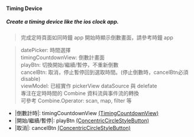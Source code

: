 #### Timing Device   

##### Create a timing device like the ios clock app.

> 完成定時頁面如同時鐘 app
> 開始時顯示倒數畫面，請參考時鐘 app

> datePicker: 時間選擇   
> timingCountdownView: 倒數計畫面   
> playBtn: 切換開始/繼續/暫停，不重新倒數   
> cancelBtn: 取消，停止暫停回到選取時間。(停止倒數時，cancelBtn必須 disable)    
> viewModel: 已經實作 pickerView dataSource 與 delefate      
> 專注在定時時間的 Combine 資料流與事件流的轉換   
> 可參考 Combine.Operator: scan, map, filter 等   

- |倒數計時|: timingCountdownView [(TimingCountdownView)](https://github.com/woodycatliu/Swift_Combine_Challenge/blob/main/Timer%26Operation/Timer%26Operation/Table%20of%20Contents/Chapter2/View/TimingCountdownView.swift)
- |開始/繼續/暫停|: playBtn [(ConcentricCircleStyleButton)](https://github.com/woodycatliu/Swift_Combine_Challenge/blob/main/Timer%26Operation/Timer%26Operation/Table%20of%20Contents/Chapter2/View/ConcentricCircleStyleButton.swift)
- |取消|: cancelBtn [(ConcentricCircleStyleButton)](https://github.com/woodycatliu/Swift_Combine_Challenge/blob/main/Timer%26Operation/Timer%26Operation/Table%20of%20Contents/Chapter2/View/ConcentricCircleStyleButton.swift)
